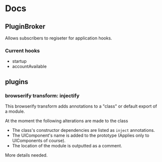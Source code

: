 # Docs

## PluginBroker

Allows subscribers to regiseter for application hooks.

### Current hooks
- startup
- accountAvailable

## plugins

### browserify transform: injectify

This browserify transform adds annotations to a "class" or default export of a module.

At the moment the following alterations are made to the class

- The class's constructor dependencies are listed as `inject` annotations.
- The UIComponent's name is added to the prototype (Applies only to UIComponents of course).
- The location of the module is outputted as a comment.

More details needed.
